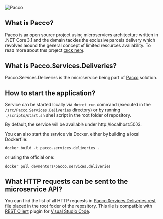 ![Pacco](https://raw.githubusercontent.com/devmentors/Pacco/master/assets/pacco_logo.png)

**What is Pacco?**
----------------

Pacco is an open source project using microservices architecture written in .NET Core 3.1 and the domain tackles the exclusive parcels delivery which revolves around the general concept of limited resources availability. To read more about this project [click here](https://github.com/devmentors/Pacco).

**What is Pacco.Services.Deliveries?**
----------------

Pacco.Services.Deliveries is the microservice being part of [Pacco](https://github.com/devmentors/Pacco) solution.

**How to start the application?**
----------------

Service can be started locally via `dotnet run` command (executed in the `/src/Pacco.Services.Deliveries` directory) or by running `./scripts/start.sh` shell script in the root folder of repository.

By default, the service will be available under http://localhost:5003.

You can also start the service via Docker, either by building a local Dockerfile: 

`docker build -t pacco.services.deliveries .` 

or using the official one: 

`docker pull devmentors/pacco.services.deliveries`

**What HTTP requests can be sent to the microservice API?**
----------------

You can find the list of all HTTP requests in [Pacco.Services.Deliveries.rest](https://github.com/devmentors/Pacco.Services.Deliveries/blob/master/Pacco.Services.Deliveries.rest) file placed in the root folder of the repository.
This file is compatible with [REST Client](https://marketplace.visualstudio.com/items?itemName=humao.rest-client) plugin for [Visual Studio Code](https://code.visualstudio.com). 
